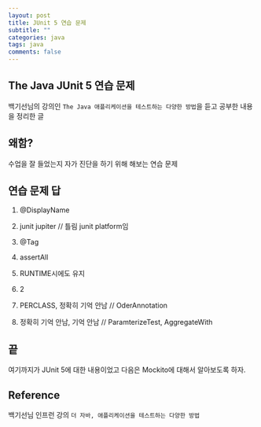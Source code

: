 ```yaml
---
layout: post
title: JUnit 5 연습 문제
subtitle: ""
categories: java
tags: java
comments: false
---
```


## The Java JUnit 5 연습 문제

백기선님의 강의인 `The Java 애플리케이션을 테스트하는 다양한 방법`을 듣고 공부한 내용을 정리한 글

## 왜함?

수업을 잘 들었는지 자가 진단을 하기 위해 해보는 연습 문제

## 연습 문제 답

1. @DisplayName

2. junit jupiter // 틀림 junit platform임

3. @Tag

4. assertAll

5. RUNTIME시에도 유지

6. 2

7. PERCLASS, 정확히 기억 안남 // OderAnnotation

8. 정확히 기억 안남, 기억 안남 // ParamterizeTest, AggregateWith

## 끝

여기까지가 JUnit 5에 대한 내용이었고 다음은 Mockito에 대해서 알아보도록 하자.

## Reference

백기선님 인프런 강의 `더 자바, 애플리케이션을 테스트하는 다양한 방법`